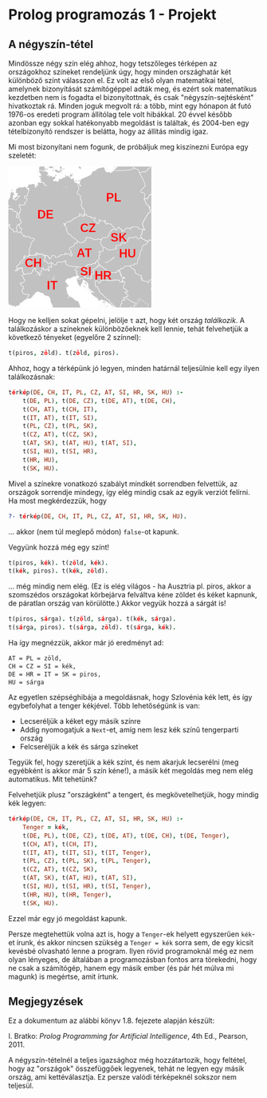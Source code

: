 # Prolog programozás 1 - Projekt

## A négyszín-tétel

Mindössze négy szín elég ahhoz, hogy tetszőleges térképen az országokhoz színeket rendeljünk úgy, hogy minden országhatár két különböző színt válasszon el. Ez volt az első olyan matematikai tétel, amelynek bizonyítását számítógéppel adták meg, és ezért sok matematikus kezdetben nem is fogadta el bizonyítottnak, és csak "négyszín-sejtésként" hivatkoztak rá. Minden joguk megvolt rá: a több, mint egy hónapon át futó 1976-os eredeti program állítólag tele volt hibákkal. 20 évvel később azonban egy sokkal hatékonyabb megoldást is találtak, és 2004-ben egy tételbizonyító rendszer is belátta, hogy az állítás mindig igaz.

Mi most bizonyítani nem fogunk, de próbáljuk meg kiszínezni Európa egy szeletét:

![image](./europe.jpg "Európa")

Hogy ne kelljen sokat gépelni, jelölje `t` azt, hogy két ország *találkozik*. A találkozáskor a színeknek különbözőeknek kell lennie, tehát felvehetjük a következő tényeket (egyelőre 2 színnel):
```prolog
t(piros, zöld). t(zöld, piros).
```
Ahhoz, hogy a térképünk jó legyen, minden határnál teljesülnie kell egy ilyen találkozásnak:
```prolog
térkép(DE, CH, IT, PL, CZ, AT, SI, HR, SK, HU) :-
    t(DE, PL), t(DE, CZ), t(DE, AT), t(DE, CH),
    t(CH, AT), t(CH, IT),
    t(IT, AT), t(IT, SI),
    t(PL, CZ), t(PL, SK),
    t(CZ, AT), t(CZ, SK),
    t(AT, SK), t(AT, HU), t(AT, SI),
    t(SI, HU), t(SI, HR),
    t(HR, HU),
    t(SK, HU).
```
Mivel a színekre vonatkozó szabályt mindkét sorrendben felvettük, az országok sorrendje mindegy, így elég mindig csak az egyik verziót felírni. Ha most megkérdezzük, hogy
```prolog
?- térkép(DE, CH, IT, PL, CZ, AT, SI, HR, SK, HU).
```
... akkor (nem túl meglepő módon) `false`-ot kapunk.

Vegyünk hozzá még egy színt!
```prolog
t(piros, kék). t(zöld, kék).
t(kék, piros). t(kék, zöld).
```
... még mindig nem elég. (Ez is elég világos - ha Ausztria pl. piros, akkor a szomszédos országokat körbejárva felváltva kéne zöldet és kéket kapnunk, de páratlan ország van körülötte.) Akkor vegyük hozzá a sárgát is!
```prolog
t(piros, sárga). t(zöld, sárga). t(kék, sárga).
t(sárga, piros). t(sárga, zöld). t(sárga, kék).
```
Ha így megnézzük, akkor már jó eredményt ad:
```
AT = PL = zöld,
CH = CZ = SI = kék,
DE = HR = IT = SK = piros,
HU = sárga
```
Az egyetlen szépséghibája a megoldásnak, hogy Szlovénia kék lett, és így egybefolyhat a tenger kékjével. Több lehetőségünk is van:
- Lecseréljük a kéket egy másik színre
- Addig nyomogatjuk a `Next`-et, amíg nem lesz kék színű tengerparti ország
- Felcseréljük a kék és sárga színeket

Tegyük fel, hogy szeretjük a kék színt, és nem akarjuk lecserélni (meg egyébként is akkor már 5 szín kéne!), a másik két megoldás meg nem elég automatikus. Mit tehetünk?

Felvehetjük plusz "országként" a tengert, és megkövetelhetjük, hogy mindig kék legyen:
```prolog
térkép(DE, CH, IT, PL, CZ, AT, SI, HR, SK, HU) :-
    Tenger = kék,
    t(DE, PL), t(DE, CZ), t(DE, AT), t(DE, CH), t(DE, Tenger),
    t(CH, AT), t(CH, IT),
    t(IT, AT), t(IT, SI), t(IT, Tenger),
    t(PL, CZ), t(PL, SK), t(PL, Tenger),
    t(CZ, AT), t(CZ, SK),
    t(AT, SK), t(AT, HU), t(AT, SI),
    t(SI, HU), t(SI, HR), t(SI, Tenger),
    t(HR, HU), t(HR, Tenger),
    t(SK, HU).
```
Ezzel már egy jó megoldást kapunk.

Persze megtehettük volna azt is, hogy a `Tenger`-ek helyett egyszerűen `kék`-et írunk, és akkor nincsen szükség a `Tenger = kék` sorra sem, de egy kicsit kevésbé olvasható lenne a program. Ilyen rövid programoknál még ez nem olyan lényeges, de általában a programozásban fontos arra törekedni, hogy ne csak a számítógép, hanem egy másik ember (és pár hét múlva mi magunk) is megértse, amit írtunk.

## Megjegyzések

Ez a dokumentum az alábbi könyv 1.8. fejezete alapján készült:

I. Bratko: *Prolog Programming for Artificial Intelligence*, 4th Ed., Pearson, 2011.

A négyszín-tételnél a teljes igazsághoz még hozzátartozik, hogy feltétel, hogy az "országok" összefüggőek legyenek, tehát ne legyen egy másik ország, ami kettéválasztja. Ez persze valódi térképeknél sokszor nem teljesül.
